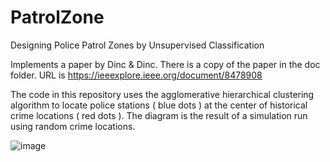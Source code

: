 # PatrolZone
Designing Police Patrol Zones by Unsupervised Classification 

Implements a paper by Dinc & Dinc.  There is a copy of the paper in the doc folder. URL is https://ieeexplore.ieee.org/document/8478908

The code in this repository uses the agglomerative hierarchical clustering algorithm to locate police stations ( blue dots ) at the center of historical crime locations ( red dots ).  The diagram is the result of a simulation run using random crime locations.

![image](https://github.com/JamesBremner/PatrolZone/assets/2046227/a8b5cfc8-2e47-46b1-84cd-5823ab490d3e)

